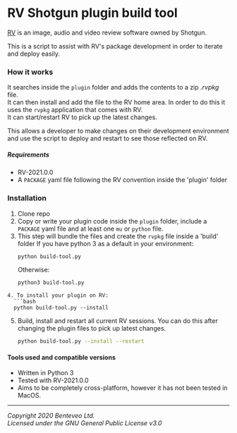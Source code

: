 # RV Shotgun plugin build tool
[RV](https://www.shotgunsoftware.com/rv) is an image, audio and video review software 
owned by Shotgun.

This is a script to assist with RV's package development in order to iterate and deploy easily.


### How it works
It searches inside the `plugin` folder and adds the contents to a zip _.rvpkg_ file.  
It can then install and add the file to the RV home area. In order to do 
this it uses the `rvpkg` application that comes with RV.  
It can start/restart RV to pick up the latest changes.

This allows a developer to make changes on their development environment and use the 
script to deploy and restart to see those reflected on RV.

##### Requirements

* RV-2021.0.0
* A `PACKAGE` yaml file following the RV convention inside the 'plugin' folder

### Installation

1. Clone repo
2. Copy or write your plugin code inside the `plugin` folder, include a `PACKAGE` yaml 
file and at least one `mu` or `python` file.
3. This step will bundle the files and create the `rvpkg` file inside a 'build' folder
    If you have python 3 as a default in your environment:
    ```bash
    python build-tool.py
   ```
   Otherwise:
   ```bash
   python3 build-tool.py
  ```
4. To install your plugin on RV:
    ```bash
    python build-tool.py --install
   ```
5. Build, install and restart all current RV sessions. You can do this after changing 
   the plugin files to pick up latest changes.
    ```bash
    python build-tool.py --install --restart
   ```


#### Tools used and compatible versions

* Written in Python 3
* Tested with RV-2021.0.0
* Aims to be completely cross-platform, however it has not been tested in MacOS.  
  
  

----------------------------------------------------------------------------
_Copyright 2020 Benteveo Ltd._  
_Licensed under the GNU General Public License v3.0_
